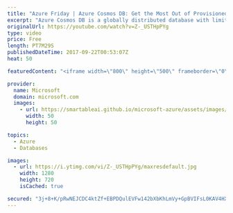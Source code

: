 ```yaml
---
title: "Azure Friday | Azure Cosmos DB: Get the Most Out of Provisioned Throughput"
excerpt: "Azure Cosmos DB is a globally distributed database with limitless elastic scale. To take advantage of elastic scale, you first need to choose a partition key. Kirill Gavrylyuk stops by Azure Friday to talk with Scott Hanselman about the choice of partition key, and how to use the new metrics charts to"
originalUrl: https://youtube.com/watch?v=Z-_USTHpPYg
type: video
price: Free
length: PT7M29S
publishedDateTime: 2017-09-22T00:53:07Z
heat: 50

featuredContent: "<iframe width=\"800\" height=\"500\" frameborder=\"0\" src=\"https://www.youtube.com/embed/Z-_USTHpPYg\" allow=\"accelerometer; autoplay; encrypted-media; gyroscope; picture-in-picture\" allowfullscreen></iframe>"

provider:
  name: Microsoft
  domain: microsoft.com
  images:
    - url: https://smartableai.github.io/microsoft-azure/assets/images/organizations/microsoft.com-50x50.jpg
      width: 50
      height: 50

topics:
  - Azure
  - Databases

images:
  - url: https://i.ytimg.com/vi/Z-_USTHpPYg/maxresdefault.jpg
    width: 1280
    height: 720
    isCached: true

secured: "3j+8+K/pRwNEJCDC4ktZf+EBPDQulEVFw142bXbKhLmVy+GpBVIFsL0KAV4HX6omKfZGntmMZHsAa7H6YogTb0VJzUl3eplNbxW1SxUQR0oJiBDqNAT1B+5vG2ichwbIWo2CLzGSr+hcUp2p4MuolGlXt1JYuMExLWBl9y9dg+jGrv3zc4BQxx3lgmjGpU+KYV5zGm/OXXnsskQTKT+LuMgVrnEW5VsuFGX3y4ucljTJgejvIfOmyc8/vLuvlcB8Desyv50wy/C0UE+o9xDiNy6AybuQTvXeOiHyYR9xqjGT9dgQeVcpmDtMYNfOr481TysDiqqxpC2Ws2Xn9RfXsJATvCq54WrWX9Z2uGHygteDGY6hrigTfidhm9n+WB6h5m76oyA50ctu3jXQc6ZHgtSe9/oJySEVBgvGWEp+qqY=;Ft0WpX/ru6N9vJpnCXxwVg=="
---
```


